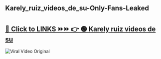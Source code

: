 
 ## Karely_ruiz_videos_de_su-Only-Fans-Leaked

# <h2><a href="https://clipsfans.com/Karely_ruiz_videos_de_su&ref=git">🔗 Click to LINKS ⏩⏩ 👉 🟢 Karely ruiz videos de su </a></h2>

<a href="https://clipsfans.com/Karely_ruiz_videos_de_su&ref=git" rel="nofollow" data-target="animated-image.originalLink"><img src="https://i.ibb.co.com/xMMVF88/686577567.gif" alt="Viral Video Original" style="max-width: 100%; display: inline-block;" data-target="animated-image.originalImage"></a>
